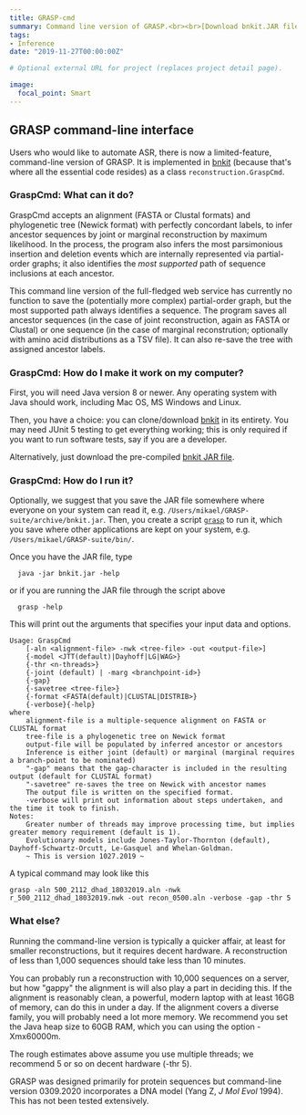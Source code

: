 ```yaml
---
title: GRASP-cmd
summary: Command line version of GRASP.<br><br>[Download bnkit.JAR file](project/graspcmd/archive/bnkit.jar) 
tags:
- Inference
date: "2019-11-27T00:00:00Z"

# Optional external URL for project (replaces project detail page).

image:
  focal_point: Smart
---
```


## GRASP command-line interface

Users who would like to automate ASR, there is now a limited-feature, command-line version of GRASP. It is implemented in [bnkit](https://github.com/bodenlab/bnkit) (because that's where all the essential code resides) as a class `reconstruction.GraspCmd`.

### GraspCmd: What can it do?

GraspCmd accepts an alignment (FASTA or Clustal formats) and phylogenetic tree (Newick format) with perfectly concordant labels, to infer ancestor sequences by joint or marginal reconstruction by maximum likelihood. In the process, the program also infers the most parsimonious insertion and deletion events which are internally represented via partial-order graphs; it also identifies the _most supported_ path of sequence inclusions at each ancestor.

This command line version of the full-fledged web service has currently no function to save the (potentially more complex) partial-order graph, but the most supported path always identifies a sequence. The program saves all ancestor sequences (in the case of joint reconstruction, again as FASTA or Clustal) or one sequence (in the case of marginal reconstrution; optionally with amino acid distributions as a TSV file). It can also re-save the tree with assigned ancestor labels.

### GraspCmd: How do I make it work on my computer?

First, you will need Java version 8 or newer. Any operating system with Java should work, including Mac OS, MS Windows and Linux.

Then, you have a choice: you can clone/download [bnkit](https://github.com/bodenlab/bnkit) in its entirety. You may need JUnit 5 testing to get everything working; this is only required if you want to run software tests, say if you are a developer.

Alternatively, just download the pre-compiled [bnkit JAR file](archive/bnkit.jar). 

### GraspCmd: How do I run it? 

Optionally, we suggest that you save the JAR file somewhere where everyone on your system can read it, e.g. `/Users/mikael/GRASP-suite/archive/bnkit.jar`. Then, you create a script [`grasp`](bin/grasp) to run it, which you save where other applications are kept on your system, e.g. `/Users/mikael/GRASP-suite/bin/`.

Once you have the JAR file, type
```console
  java -jar bnkit.jar -help
```
or if you are running the JAR file through the script above
```console
  grasp -help
```

This will print out the arguments that specifies your input data and options.

```console
Usage: GraspCmd 
	[-aln <alignment-file> -nwk <tree-file> -out <output-file>]
	{-model <JTT(default)|Dayhoff|LG|WAG>}
	{-thr <n-threads>}
	{-joint (default) | -marg <branchpoint-id>} 
	{-gap}
	{-savetree <tree-file>}
	{-format <FASTA(default)|CLUSTAL|DISTRIB>}
	{-verbose}{-help}
where 
	alignment-file is a multiple-sequence alignment on FASTA or CLUSTAL format
	tree-file is a phylogenetic tree on Newick format
	output-file will be populated by inferred ancestor or ancestors
	Inference is either joint (default) or marginal (marginal requires a branch-point to be nominated)
	"-gap" means that the gap-character is included in the resulting output (default for CLUSTAL format)
	"-savetree" re-saves the tree on Newick with ancestor names
	The output file is written on the specified format.
	-verbose will print out information about steps undertaken, and the time it took to finish.
Notes: 
	Greater number of threads may improve processing time, but implies greater memory requirement (default is 1).
	Evolutionary models include Jones-Taylor-Thornton (default), Dayhoff-Schwartz-Orcutt, Le-Gasquel and Whelan-Goldman.
	~ This is version 1027.2019 ~
```

A typical command may look like this
```
grasp -aln 500_2112_dhad_18032019.aln -nwk r_500_2112_dhad_18032019.nwk -out recon_0500.aln -verbose -gap -thr 5
```

### What else?

Running the command-line version is typically a quicker affair, at least for smaller reconstructions, but it requires decent hardware. A reconstruction of less than 1,000 sequences should take less than 10 minutes.

You can probably run a reconstruction with 10,000 sequences on a server, but how "gappy" the alignment is will also play a part in deciding this. If the alignment is reasonably clean, a powerful, modern laptop with at least 16GB of memory, can do this in under a day. If the alignment covers a diverse family, you will probably need a lot more memory. We recommend you set the Java heap size to 60GB RAM, which you can using the option -Xmx60000m.

The rough estimates above assume you use multiple threads; we recommend 5 or so on decent hardware (-thr 5).

GRASP was designed primarily for protein sequences but command-line version 0309.2020 incorporates a DNA model (Yang Z, *J Mol Evol* 1994). This has not been tested extensively.